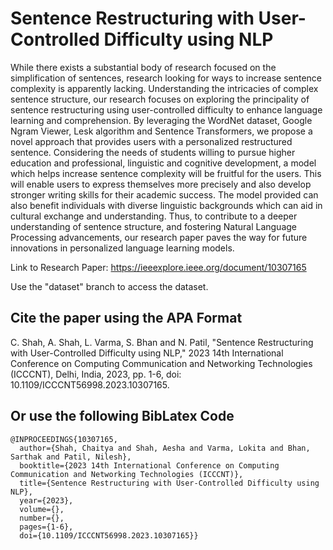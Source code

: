 # Sentence Restructuring with User-Controlled Difficulty using NLP

While there exists a substantial body of research focused on the simplification of sentences, research looking for ways to increase sentence complexity is apparently lacking. Understanding the intricacies of complex sentence structure, our research focuses on exploring the principality of sentence restructuring using user-controlled difficulty to enhance language learning and comprehension. By leveraging the WordNet dataset, Google Ngram Viewer, Lesk algorithm and Sentence Transformers, we propose a novel approach that provides users with a personalized restructured sentence. Considering the needs of students willing to pursue higher education and professional, linguistic and cognitive development, a model which helps increase sentence complexity will be fruitful for the users. This will enable users to express themselves more precisely and also develop stronger writing skills for their academic success. The model provided can also benefit individuals with diverse linguistic backgrounds which can aid in cultural exchange and understanding. Thus, to contribute to a deeper understanding of sentence structure, and fostering Natural Language Processing advancements, our research paper paves the way for future innovations in personalized language learning models.

Link to Research Paper: https://ieeexplore.ieee.org/document/10307165

Use the "dataset" branch to access the dataset.

## Cite the paper using the APA Format
C. Shah, A. Shah, L. Varma, S. Bhan and N. Patil, "Sentence Restructuring with User-Controlled Difficulty using NLP," 2023 14th International Conference on Computing Communication and Networking Technologies (ICCCNT), Delhi, India, 2023, pp. 1-6, doi: 10.1109/ICCCNT56998.2023.10307165.

## Or use the following BibLatex Code
```
@INPROCEEDINGS{10307165,
  author={Shah, Chaitya and Shah, Aesha and Varma, Lokita and Bhan, Sarthak and Patil, Nilesh},
  booktitle={2023 14th International Conference on Computing Communication and Networking Technologies (ICCCNT)}, 
  title={Sentence Restructuring with User-Controlled Difficulty using NLP}, 
  year={2023},
  volume={},
  number={},
  pages={1-6},
  doi={10.1109/ICCCNT56998.2023.10307165}}

```
